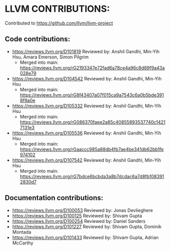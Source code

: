 # LLVM CONTRIBUTIONS:

Contributed to https://github.com/llvm/llvm-project

## Code contributions:
- https://reviews.llvm.org/D101819
  Reviewed by: Anshil Gandhi, Min-Yih Hsu, Amara Emerson, Simon Pilgrim
  - Merged into main: https://reviews.llvm.org/rG2193347e72fad6a78ce4a96c8d89f9a43a028e79
- https://reviews.llvm.org/D104542
  Reviewed by: Anshil Gandhi, Min-Yih Hsu
  - Merged into main: https://reviews.llvm.org/rG8f43407a07f015ca9a7543c6a0b5bde3918f9a0e
- https://reviews.llvm.org/D105332
  Reviewed by: Anshil Gandhi, Min-Yih Hsu
  - Merged into main: https://reviews.llvm.org/rG086370faee2a85c40855893537740c14217131e3
- https://reviews.llvm.org/D105536
  Reviewed by: Anshil Gandhi, Min-Yih Hsu
  - Merged into main: https://reviews.llvm.org/rGaaccc985a88db4fb7ae4be341db62bb1fe974102
- https://reviews.llvm.org/D107542
  Reviewed by: Anshil Gandhi, Min-Yih Hsu
  - Merged into main: https://reviews.llvm.org/rG7bdce6bcbda3a8b7dcdac6a7d8fb1083912830d7

## Documentation contributions:
- https://reviews.llvm.org/D100053
  Reviewed by: Jonas Devlieghere
- https://reviews.llvm.org/D100125
  Reviewed by: Shivam Gupta
- https://reviews.llvm.org/D100254
  Reviewed by: Daniel Sanders
- https://reviews.llvm.org/D101227
  Reviewed by: Shivam Gupta, Dominik Montada
- https://reviews.llvm.org/D101433
  Reviewed by: Shivam Gupta, Adrian McCarthy
